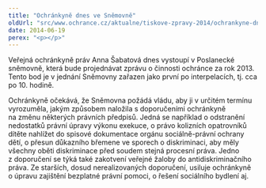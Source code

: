 ```yaml
---
title: "Ochránkyně dnes ve Sněmovně"
oldUrl: "src/www.ochrance.cz/aktualne/tiskove-zpravy-2014/ochrankyne-dnes-ve-snemovne"
date: 2014-06-19
perex: "<p></p>"
---
```


<!-- imported from the old website -->

<p>Veřejná ochránkyně práv Anna Šabatová dnes vystoupí v Poslanecké sněmovně, která bude projednávat zprávu o činnosti ochránce za rok 2013. Tento bod je v jednání Sněmovny zařazen jako první po interpelacích, tj. cca po 10. hodině.</p><p>Ochránkyně očekává, že Sněmovna požádá vládu, aby ji v určitém termínu vyrozuměla, jakým způsobem naložila s doporučeními ochránkyně na změnu některých právních předpisů. Jedná se například o odstranění nedostatků právní úpravy výkonu exekuce, o právo kolizních opatrovníků dítěte nahlížet do spisové dokumentace orgánu sociálně-právní ochrany dětí, o přesun důkazního břemene ve sporech o diskriminaci, aby měly všechny oběti diskriminace před soudem stejná procesní práva. Jedno z doporučení se týká také zakotvení veřejné žaloby do antidiskriminačního práva. Ze starších, dosud nerealizovaných doporučení, usiluje ochránkyně o úpravu zajištění bezplatné právní pomoci, o řešení sociálního bydlení aj.</p>
